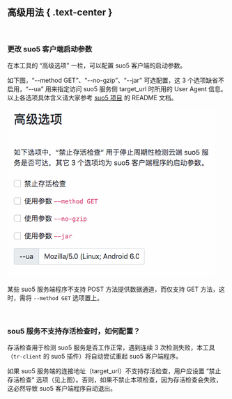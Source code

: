高级用法 { .text-center }
----------

&nbsp;

### 更改 suo5 客户端启动参数

在本工具的 “高级选项” 一栏，可以配置 suo5 客户端的启动参数。

如下图，“--method GET”、“--no-gzip”、“--jar” 可选配置，这 3 个选项缺省不启用，“--ua” 用来指定访问  suo5 服务侧 target_url 时所用的 User Agent 信息。以上各选项具体含义请大家参考 [suo5 项目](https://github.com/zema1/suo5) 的 README 文档。

![高级选项](res/advance_op.gif)

某些 suo5 服务端程序不支持 POST 方法提供数据通道，而仅支持 GET 方法，这时，需将 `--method GET` 选项置上。

&nbsp;

### sou5 服务不支持存活检查时，如何配置？

存活检查用于检测 suo5 服务是否工作正常，遇到连续 3 次检测失败，本工具（`tr-client` 的 suo5 插件）将自动尝试重起 suo5 客户端程序。

如果 suo5 服务端的连接地址（target_url）不支持存活检查，用户应设置 “禁止存活检查” 选项（见上图）。否则，如果不禁止本项检查，因为存活检查会失败，这必然导致 suo5 客户端程序自动退出。

&nbsp;
